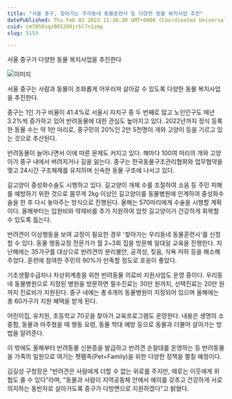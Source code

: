```yaml
---
title: "서울 중구, 찾아가는 우리동네 동물훈련사 등 다양한 동물 복지사업 추진"
datePublished: Thu Feb 02 2023 11:36:30 GMT+0000 (Coordinated Universal Time)
cuid: cm7058sqz001209jrbl7n1zmp
slug: 5153

---
```



서울 중구가 다양한 동물 복지사업을 추진한다

![이미지](https://cdn.hashnode.com/res/hashnode/image/upload/v1739257893732/dbf8d63a-97c4-4bec-9e7b-cc2deeda348d.jpeg)

서울 중구는 사람과 동물이 조화롭게 어우러져 살아갈 수 있도록 다양한 동물 복지사업을 추진한다.

중구는 1인 가구 비율이 41.4%로 서울시 자치구 중 두 번째로 많고 노인인구도 매년 3.2%씩 증가하고 있어 반려동물에 대한 관심도 높아지고 있다. 2022년까지 정식 등록한 동물 수는 약 1만 마리로, 중구민의 20%인 2만 5천명이 개와 고양이 등을 기르고 있는 것으로 추산된다.

반려동물이 늘어나면서 이에 따른 문제도 커지고 있다. 해마다 100여 마리의 개와 고양이가 중구 내에서 버려지거나 길을 잃는다. 중구는 한국동물구조관리협회와 업무협약을 맺고 24시간 구조체제를 유지하며 신속한 동물 구조에 나서고 있다.

길고양이 중성화수술도 시행하고 있다. 길고양이 개체 수를 조절하여 소음 등 주민 피해를 예방하기 위한 것으로 몸무게 2kg 이상인 길고양이를 동물병원에 인계하여 중성화수술을 한 후 다시 놓아주는 방식으로 진행된다. 올해는 570마리에게 수술을 시행할 계획이다. 올해부터는 입원비와 약제비를 추가 지원하여 암컷 길고양이가 건강하게 회복할 수 있도록 돕는다.

반려견이 이상행동을 보여 교정이 필요한 경우 '찾아가는 우리동네 동물훈련사'를 신청할 수 있다. 동물 행동교정 전문가가 월 2~3회 집을 방문해 일대일 교육을 진행한다. 지난해에는 35가구를 대상으로 반려견의 분리불안, 공격성, 짖음, 식욕 저하 등을 해소해주었다. 훈련에 참여한 주민의 90%가 만족할 정도로 호응이 좋았다.

기초생활수급자나 차상위계층을 위한 반려동물 의료비 지원사업도 운영 중이다. 우리동네 동물병원으로 지정된 병원을 방문하면 필수진료는 30만 원까지, 선택진료는 20만 원까지 진료비가 지원된다. 중구 내에는 총 6개의 동물병원이 지정되어 있으며 올해에는 총 60가구가 지원 혜택을 받게 된다.

어린이집, 유치원, 초등학교 70곳을 찾아가 교육프로그램도 운영한다. 내용은 생명의 소중함, 동물과 마주쳤을 때 행동 요령, 동물 학대 예방 등으로 동물과 더불어 살아가는 방법을 알려준다.

이 밖에도 올해부터 반려동물 신분증을 발급하고 반려견 순찰대를 운영하는 등 반려동물을 가족의 일원으로 여기는 펫팸족(Pet+Family)을 위한 다양한 정책을 펼칠 예정이다.

김길성 구청장은 "반려견은 사람에게 더할 수 없는 위로를 주지만, 때로는 이웃에게 위협도 줄 수 있다"라며, "동물과 사람이 지역공동체 안에서 예의를 갖추고 건강하게 서로 의지하는 동반자로 살아가도록 중구가 다방면으로 지원하겠다"고 밝혔다.